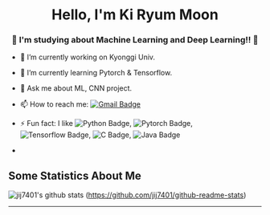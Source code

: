 
<h1 align="center"> Hello, I'm Ki Ryum Moon</h1>
<h3 align="center">🚀 I'm studying about Machine Learning and Deep Learning!! 🚀</h3>

- 🔭 I’m currently working on Kyonggi Univ.
- 🌱 I’m currently learning Pytorch & Tensorflow.
- 💬 Ask me about ML, CNN project.
- 📫 How to reach me: [![Gmail Badge](https://img.shields.io/badge/-Gmail-c14438?style=flat-square&logo=Gmail&logoColor=white&link=mailto:jij7401@kyonggi.ac.kr)](mailto:jij7401@kyonggi.ac.kr)

- ⚡ Fun fact: I like ![Python Badge](http://img.shields.io/badge/-Python-3776AB?style=flat-square&logo=Python), ![Pytorch Badge](http://img.shields.io/badge/-Pytorch-EE4C2C?style=flat-square&logo=Pytorch), ![Tensorflow Badge](http://img.shields.io/badge/-Tensorflow-FF6F00?style=flat-square&logo=Tensorflow), ![C Badge](http://img.shields.io/badge/-C-A8B9CC?style=flat-square&logo=C), ![Java Badge](http://img.shields.io/badge/Java-007396?style=flat-square&logo=Java)
-                     
## Some Statistics About Me
![jij7401's github stats](https://github-readme-stats.vercel.app/api?username=jij7401&include_all_commits=true&count_private=true&show_owner=true&show_icons=true&theme=merko)
(https://github.com/jij7401/github-readme-stats)<br>

----



